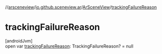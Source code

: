 //[arsceneview](../../../index.md)/[io.github.sceneview.ar](../index.md)/[ArSceneView](index.md)/[trackingFailureReason](tracking-failure-reason.md)

# trackingFailureReason

[androidJvm]\
open var [trackingFailureReason](tracking-failure-reason.md): TrackingFailureReason? = null
